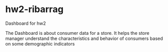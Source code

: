 # hw2-ribarrag
Dashboard for hw2

The Dashboard is about consumer data for a store.
It helps the store manager understand the characteristics and behavior of consumers based on some demographic indicators
